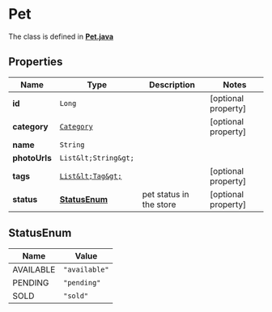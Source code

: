 

# Pet

The class is defined in **[Pet.java](../../src/main/java/org/openapitools/model/Pet.java)**

## Properties

Name | Type | Description | Notes
------------ | ------------- | ------------- | -------------
**id** | `Long` |  |  [optional property]
**category** | [`Category`](Category.md) |  |  [optional property]
**name** | `String` |  | 
**photoUrls** | `List&lt;String&gt;` |  | 
**tags** | [`List&lt;Tag&gt;`](Tag.md) |  |  [optional property]
**status** | [**StatusEnum**](#StatusEnum) | pet status in the store |  [optional property]






## StatusEnum

Name | Value
---- | -----
AVAILABLE | `"available"`
PENDING | `"pending"`
SOLD | `"sold"`


